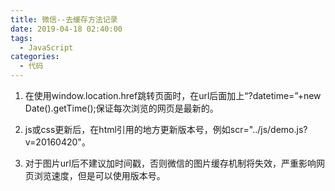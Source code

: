 ```yaml
---
title: 微信--去缓存方法记录
date: 2019-04-18 02:40:00
tags:
  - JavaScript
categories:
  - 代码
---
```

1. 在使用window.location.href跳转页面时，在url后面加上“?datetime=”+new Date().getTime();保证每次浏览的网页是最新的。

2. js或css更新后，在html引用的地方更新版本号，例如scr="../js/demo.js?v=20160420"。

3. 对于图片url后不建议加时间戳，否则微信的图片缓存机制将失效，严重影响网页浏览速度，但是可以使用版本号。